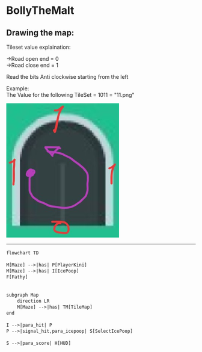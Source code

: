 # BollyTheMalt

## **Drawing the map:**

Tileset value explaination:

->Road open end = 0 <br>
->Road close end = 1 <br>

Read the bits Anti clockwise starting from the left

Example:<br>
The Value for the following TileSet = 1011 = "11.png" <br>

![Example](https://github.com/arsany007/BollyTheMalt/blob/main/road/TileMapExample.jpg?raw=true)

---


```mermaid
flowchart TD

M[Maze] -->|has| P[PlayerKini]
M[Maze] -->|has| I[IcePoop]
F[Fathy] 


subgraph Map
    direction LR
    M[Maze] -->|has| TM[TileMap]
end

I -->|para_hit| P
P -->|signal_hit,para_icepoop| S[SelectIcePoop]

S -->|para_score| H[HUD]

```